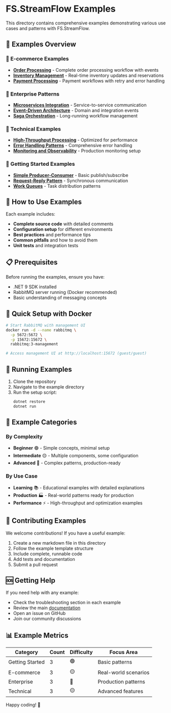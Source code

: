 # FS.StreamFlow Examples

This directory contains comprehensive examples demonstrating various use cases and patterns with FS.StreamFlow.

## 📁 Examples Overview

### 🏪 E-commerce Examples
- **[Order Processing](order-processing.md)** - Complete order processing workflow with events
- **[Inventory Management](inventory-management.md)** - Real-time inventory updates and reservations
- **[Payment Processing](payment-processing.md)** - Payment workflows with retry and error handling

### 🏢 Enterprise Patterns
- **[Microservices Integration](microservices-integration.md)** - Service-to-service communication
- **[Event-Driven Architecture](event-driven-architecture.md)** - Domain and integration events
- **[Saga Orchestration](saga-orchestration.md)** - Long-running workflow management

### 🔧 Technical Examples
- **[High-Throughput Processing](high-throughput-processing.md)** - Optimized for performance
- **[Error Handling Patterns](error-handling-patterns.md)** - Comprehensive error handling
- **[Monitoring and Observability](monitoring-observability.md)** - Production monitoring setup

### 🚀 Getting Started Examples
- **[Simple Producer-Consumer](simple-producer-consumer.md)** - Basic publish/subscribe
- **[Request-Reply Pattern](request-reply-pattern.md)** - Synchronous communication
- **[Work Queues](work-queues.md)** - Task distribution patterns

## 🎯 How to Use Examples

Each example includes:
- **Complete source code** with detailed comments
- **Configuration setup** for different environments
- **Best practices** and performance tips
- **Common pitfalls** and how to avoid them
- **Unit tests** and integration tests

## 📋 Prerequisites

Before running the examples, ensure you have:
- .NET 9 SDK installed
- RabbitMQ server running (Docker recommended)
- Basic understanding of messaging concepts

## 🐳 Quick Setup with Docker

```bash
# Start RabbitMQ with management UI
docker run -d --name rabbitmq \
  -p 5672:5672 \
  -p 15672:15672 \
  rabbitmq:3-management

# Access management UI at http://localhost:15672 (guest/guest)
```

## 🏃 Running Examples

1. Clone the repository
2. Navigate to the example directory
3. Run the setup script:
   ```bash
   dotnet restore
   dotnet run
   ```

## 🔄 Example Categories

### By Complexity
- **Beginner** 🟢 - Simple concepts, minimal setup
- **Intermediate** 🟡 - Multiple components, some configuration
- **Advanced** 🔴 - Complex patterns, production-ready

### By Use Case
- **Learning** 📚 - Educational examples with detailed explanations
- **Production** 🏭 - Real-world patterns ready for production
- **Performance** ⚡ - High-throughput and optimization examples

## 📝 Contributing Examples

We welcome contributions! If you have a useful example:

1. Create a new markdown file in this directory
2. Follow the example template structure
3. Include complete, runnable code
4. Add tests and documentation
5. Submit a pull request

## 🆘 Getting Help

If you need help with any example:
- Check the troubleshooting section in each example
- Review the main [documentation](../README.md)
- Open an issue on GitHub
- Join our community discussions

## 📊 Example Metrics

| Category | Count | Difficulty | Focus Area |
|----------|-------|------------|------------|
| Getting Started | 3 | 🟢 | Basic patterns |
| E-commerce | 3 | 🟡 | Real-world scenarios |
| Enterprise | 3 | 🔴 | Production patterns |
| Technical | 3 | 🟡 | Advanced features |

Happy coding! 🚀 